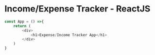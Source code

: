 # Income/Expense Tracker - ReactJS

```js
const App = () =>{
    return (
        <div>
            <h1>Expense/Income Tracker App</h1>
        </div>
    )
}
```
